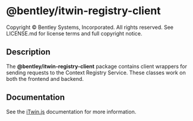 # @bentley/itwin-registry-client

Copyright © Bentley Systems, Incorporated. All rights reserved. See LICENSE.md for license terms and full copyright notice.

## Description

The __@bentley/itwin-registry-client__ package contains client wrappers for sending requests to the Context Registry Service.
These classes work on both the frontend and backend.

## Documentation

See the [iTwin.js](https://www.itwinjs.org) documentation for more information.
